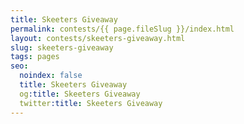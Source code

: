 ```yaml
---
title: Skeeters Giveaway
permalink: contests/{{ page.fileSlug }}/index.html
layout: contests/skeeters-giveaway.html
slug: skeeters-giveaway
tags: pages
seo:
  noindex: false
  title: Skeeters Giveaway
  og:title: Skeeters Giveaway
  twitter:title: Skeeters Giveaway
---
```




